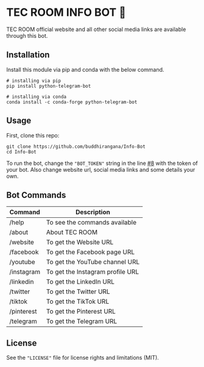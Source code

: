 # TEC ROOM INFO BOT 🤖

TEC ROOM official website and all other social media links are available through this bot.

## Installation

Install this module via pip and conda with the below command.

```shell
# installing via pip
pip install python-telegram-bot

# installing via conda
conda install -c conda-forge python-telegram-bot
```

## Usage

First, clone this repo:

```shell
git clone https://github.com/buddhirangana/Info-Bot
cd Info-Bot
```

To run the bot, change the `"BOT_TOKEN"` string in the line <a href="https://github.com/buddhirangana/Info-Bot/blob/main/bot.py#L8">#8</a> with the token of your bot. Also change website url, social media links and some details your own. 

## Bot Commands

| Command     | Description                                          |
| -------     | ---------------------------------------------------- |
| /help       | To see the commands available                        |
| /about      | About TEC ROOM                                       |
| /website    | To get the Website URL                               |
| /facebook   | To get the Facebook page URL                         |
| /youtube    | To get the YouTube channel URL                       |
| /instagram  | To get the Instagram profile URL                     |
| /linkedin   | To get the LinkedIn URL                              |
| /twitter    | To get the Twitter URL                               |
| /tiktok     | To get the TikTok URL                                |
| /pinterest  | To get the Pinterest URL                             |
| /telegram   | To get the Telegram URL                              |

## License

See the `"LICENSE"` file for license rights and limitations (MIT).

